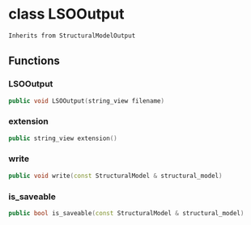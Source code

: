 # class LSOOutput


```cpp
Inherits from StructuralModelOutput
```



## Functions

### LSOOutput

```cpp
public void LSOOutput(string_view filename)
```


### extension

```cpp
public string_view extension()
```


### write

```cpp
public void write(const StructuralModel & structural_model)
```


### is_saveable

```cpp
public bool is_saveable(const StructuralModel & structural_model)
```




